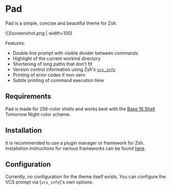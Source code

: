 Pad
===

Pad is a simple, concise and beautiful theme for Zsh.

![](screenshot.png | width=100)

Features:

* Double line prompt with visible divider between commands
* Highlight of the current workind directory
* Shortening of long paths that don't fit
* Version control information using Zsh's [`vcs_info`][vcs_info]
* Printing of error codes if non-zero
* Subtle printing of command execution time

Requirements
------------

Pad is made for 256-color shells and works best with the [Base 16 Shell][base-16-shell] Tomorrow Night color scheme.

Installation
------------

It is recommended to use a plugin manager or framework for Zsh. Installation instructions for various frameworks can be found [here][installation].

Configuration
-------------

Currently, no configuration for the theme itself exists. You can configure the
VCS prompt via [`vcs_info`]'s own options.

[base-16-shell]: https://github.com/chriskempson/base16-shell "Base 16 Shell"
[vcs_info]: http://zsh.sourceforge.net/Doc/Release/User-Contributions.html#Version-Control-Information "Zsh vcs_info"
[installation]: https://github.com/unixorn/awesome-zsh-plugins#installation "Zsh plugin installation"
